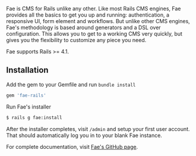 ---
---

Fae is CMS for Rails unlike any other. Like most Rails CMS engines, Fae provides all the basics to get you up and running: authentication, a responsive UI, form element and workflows. But unlike other CMS engines, Fae's methodology is based around generators and a DSL over configuration. This allows you to get to a working CMS very quickly, but gives you the flexibility to customize any piece you need.

Fae supports Rails >= 4.1.

## Installation

Add the gem to your Gemfile and run `bundle install`

```ruby
gem 'fae-rails'
```

Run Fae's installer

```bash
$ rails g fae:install
```

After the installer completes, visit `/admin` and setup your first user account. That should automatically log you in to your blank Fae instance.

For complete documentation, visit [Fae's GitHub page](https://github.com/wearefine/fae).